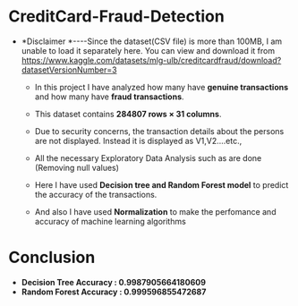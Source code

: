 # CreditCard-Fraud-Detection

* *Disclaimer *----Since the dataset(CSV file) is more than 100MB, I am unable to load it separately here. You can view and download it from [https://www.kaggle.com/datasets/mlg-ulb/creditcardfraud/download?datasetVersionNumber=3
](url)
  * In this project I have analyzed how many have **genuine transactions** and how many have **fraud transactions**.

  * This dataset contains **284807 rows × 31 columns**.

  * Due to security concerns, the transaction details about the persons are not displayed. Instead it is displayed as V1,V2....etc.,

  * All the necessary Exploratory Data Analysis such as are done (Removing null values)
           
  * Here I have used **Decision tree and Random Forest model** to predict the accuracy of the transactions.

  * And also I have used **Normalization** to make the perfomance and accuracy of machine learning algorithms


# **Conclusion**

  * **Decision Tree Accuracy : 0.9987905664180609**
  * **Random Forest Accuracy : 0.999596855472687**



